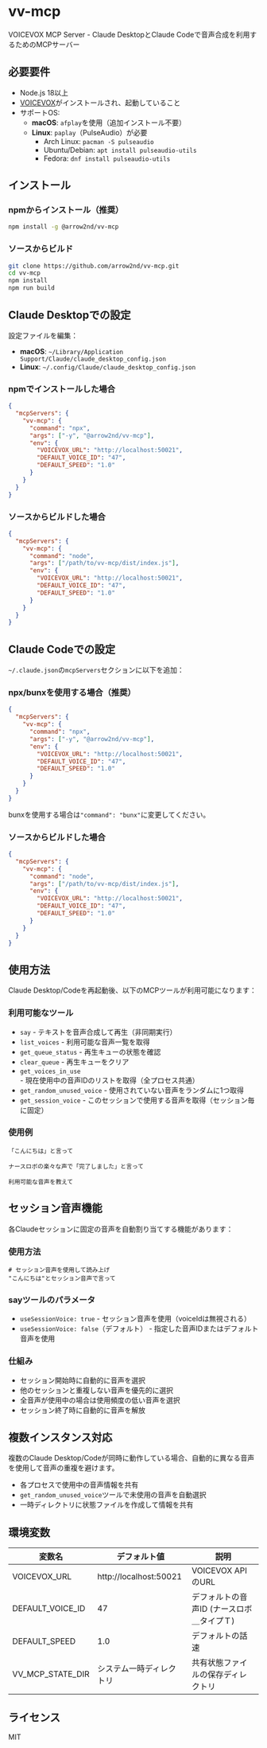 # vv-mcp

VOICEVOX MCP Server - Claude DesktopとClaude
Codeで音声合成を利用するためのMCPサーバー

## 必要要件

- Node.js 18以上
- [VOICEVOX](https://voicevox.hiroshiba.jp/)がインストールされ、起動していること
- サポートOS:
  - **macOS**: `afplay`を使用（追加インストール不要）
  - **Linux**: `paplay`（PulseAudio）が必要
    - Arch Linux: `pacman -S pulseaudio`
    - Ubuntu/Debian: `apt install pulseaudio-utils`
    - Fedora: `dnf install pulseaudio-utils`

## インストール

### npmからインストール（推奨）

```bash
npm install -g @arrow2nd/vv-mcp
```

### ソースからビルド

```bash
git clone https://github.com/arrow2nd/vv-mcp.git
cd vv-mcp
npm install
npm run build
```

## Claude Desktopでの設定

設定ファイルを編集：

- **macOS**: `~/Library/Application Support/Claude/claude_desktop_config.json`
- **Linux**: `~/.config/Claude/claude_desktop_config.json`

### npmでインストールした場合

```json
{
  "mcpServers": {
    "vv-mcp": {
      "command": "npx",
      "args": ["-y", "@arrow2nd/vv-mcp"],
      "env": {
        "VOICEVOX_URL": "http://localhost:50021",
        "DEFAULT_VOICE_ID": "47",
        "DEFAULT_SPEED": "1.0"
      }
    }
  }
}
```

### ソースからビルドした場合

```json
{
  "mcpServers": {
    "vv-mcp": {
      "command": "node",
      "args": ["/path/to/vv-mcp/dist/index.js"],
      "env": {
        "VOICEVOX_URL": "http://localhost:50021",
        "DEFAULT_VOICE_ID": "47",
        "DEFAULT_SPEED": "1.0"
      }
    }
  }
}
```

## Claude Codeでの設定

`~/.claude.json`の`mcpServers`セクションに以下を追加：

### npx/bunxを使用する場合（推奨）

```json
{
  "mcpServers": {
    "vv-mcp": {
      "command": "npx",
      "args": ["-y", "@arrow2nd/vv-mcp"],
      "env": {
        "VOICEVOX_URL": "http://localhost:50021",
        "DEFAULT_VOICE_ID": "47",
        "DEFAULT_SPEED": "1.0"
      }
    }
  }
}
```

bunxを使用する場合は`"command": "bunx"`に変更してください。

### ソースからビルドした場合

```json
{
  "mcpServers": {
    "vv-mcp": {
      "command": "node",
      "args": ["/path/to/vv-mcp/dist/index.js"],
      "env": {
        "VOICEVOX_URL": "http://localhost:50021",
        "DEFAULT_VOICE_ID": "47",
        "DEFAULT_SPEED": "1.0"
      }
    }
  }
}
```

## 使用方法

Claude Desktop/Codeを再起動後、以下のMCPツールが利用可能になります：

### 利用可能なツール

- `say` - テキストを音声合成して再生（非同期実行）
- `list_voices` - 利用可能な音声一覧を取得
- `get_queue_status` - 再生キューの状態を確認
- `clear_queue` - 再生キューをクリア
- `get_voices_in_use` - 現在使用中の音声IDのリストを取得（全プロセス共通）
- `get_random_unused_voice` - 使用されていない音声をランダムに1つ取得
- `get_session_voice` - このセッションで使用する音声を取得（セッション毎に固定）

### 使用例

```
「こんにちは」と言って
```

```
ナースロボの楽々な声で「完了しました」と言って
```

```
利用可能な音声を教えて
```

## セッション音声機能

各Claudeセッションに固定の音声を自動割り当てする機能があります：

### 使用方法

```
# セッション音声を使用して読み上げ
"こんにちは"とセッション音声で言って
```

### sayツールのパラメータ

- `useSessionVoice: true` - セッション音声を使用（voiceIdは無視される）
- `useSessionVoice: false`（デフォルト） -
  指定した音声IDまたはデフォルト音声を使用

### 仕組み

- セッション開始時に自動的に音声を選択
- 他のセッションと重複しない音声を優先的に選択
- 全音声が使用中の場合は使用頻度の低い音声を選択
- セッション終了時に自動的に音声を解放

## 複数インスタンス対応

複数のClaude
Desktop/Codeが同時に動作している場合、自動的に異なる音声を使用して音声の重複を避けます。

- 各プロセスで使用中の音声情報を共有
- `get_random_unused_voice`ツールで未使用の音声を自動選択
- 一時ディレクトリに状態ファイルを作成して情報を共有

## 環境変数

| 変数名           | デフォルト値             | 説明                                      |
| ---------------- | ------------------------ | ----------------------------------------- |
| VOICEVOX_URL     | http://localhost:50021   | VOICEVOX APIのURL                         |
| DEFAULT_VOICE_ID | 47                       | デフォルトの音声ID (ナースロボ＿タイプＴ) |
| DEFAULT_SPEED    | 1.0                      | デフォルトの話速                          |
| VV_MCP_STATE_DIR | システム一時ディレクトリ | 共有状態ファイルの保存ディレクトリ        |

## ライセンス

MIT


